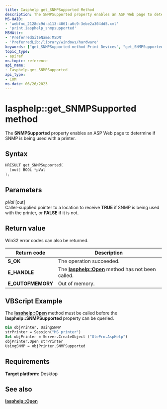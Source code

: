 ```yaml
---
title: Iasphelp get_SNMPSupported Method
description: The SNMPSupported property enables an ASP Web page to determine if SNMP is being used with a printer.
MS-HAID:
- 'webfnc_2128dc9d-a113-4061-a6c9-3ebe2a304dd5.xml'
- 'print.iasphelp_snmpsupported'
MSHAttr:
- 'PreferredSiteName:MSDN'
- 'PreferredLib:/library/windows/hardware'
keywords: ["get_SNMPSupported method Print Devices", "get_SNMPSupported method Print Devices , Iasphelp interface", "Iasphelp interface Print Devices , get_SNMPSupported method"]
topic_type:
- apiref
ms.topic: reference
api_name:
- Iasphelp.get_SNMPSupported
api_type:
- COM
ms.date: 06/26/2023
---
```


# Iasphelp::get_SNMPSupported method

The **SNMPSupported** property enables an ASP Web page to determine if SNMP is being used with a printer.

## Syntax

```cpp
HRESULT get_SNMPSupported(
  [out] BOOL *pVal
);
```

## Parameters

*pVal* \[out\]  
Caller-supplied pointer to a location to receive **TRUE** if SNMP is being used with the printer, or **FALSE** if it is not.

## Return value

Win32 error codes can also be returned.

| Return code | Description |
|--|--|
| **S_OK** | The operation succeeded. |
| **E_HANDLE** | The [**Iasphelp::Open**](iasphelp-open.md) method has not been called. |
| **E_OUTOFMEMORY** | Out of memory. |

## VBScript Example

The [**Iasphelp::Open**](iasphelp-open.md) method must be called before the **Iasphelp::SNMPSupported** property can be queried.

```vb
Dim objPrinter, UsingSNMP
strPrinter = Session("MS_printer")
Set objPrinter = Server.CreateObject ("OlePrn.AspHelp")
objPrinter.Open strPrinter
UsingSNMP = objPrinter.SNMPSupported
```

## Requirements

**Target platform:** Desktop

## See also

[**Iasphelp::Open**](iasphelp-open.md)
